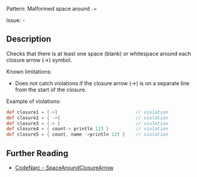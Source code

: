 Pattern: Malformed space around `->`

Issue: -

## Description

Checks that there is at least one space (blank) or whitespace around each closure arrow (-&gt;) symbol.

Known limitations:

-   Does not catch violations if the closure arrow (-&gt;) is on a separate line from the start of the closure.

Example of violations:

``` groovy
def closure1 = {->}                             // violation
def closure2 = { ->}                            // violation
def closure3 = {-> }                            // violation
def closure4 = { count-> println 123 }          // violation
def closure5 = { count, name ->println 123 }    // violation
```

## Further Reading

* [CodeNarc - SpaceAroundClosureArrow](http://codenarc.sourceforge.net/codenarc-rules-formatting.html#SpaceAroundClosureArrow)